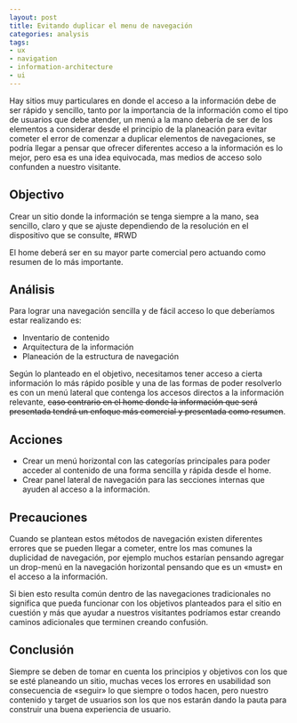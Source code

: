 ```yaml
---
layout: post
title: Evitando duplicar el menu de navegación
categories: analysis 
tags:
- ux
- navigation 
- information-architecture
- ui
---
```

Hay sitios muy particulares en donde el acceso a la información debe de ser rápido y sencillo, tanto por la importancia de la información como el tipo de usuarios que debe atender, un menú a la mano debería de ser de los elementos a considerar desde el principio de la planeación para evitar cometer el error de comenzar a duplicar elementos de navegaciones, se podría llegar a pensar que ofrecer diferentes acceso a la información es lo mejor, pero esa es una idea equivocada, mas medios de acceso solo confunden a nuestro visitante.

## Objectivo

Crear un sitio donde la información se tenga siempre a la mano, sea sencillo, claro y que se ajuste dependiendo de la resolución en el dispositivo que se consulte, #RWD

El home deberá ser en su mayor parte comercial pero actuando como resumen de lo más importante.

## Análisis

Para lograr una navegación sencilla y de fácil acceso lo que deberíamos estar realizando es:

- Inventario de contenido
- Arquitectura de la información 
- Planeación de la estructura de navegación 

Según lo planteado en el objetivo, necesitamos tener acceso a cierta información lo más rápido posible y una de las formas de poder resolverlo es con un menú lateral que contenga los accesos directos a la información relevante, ~~caso contrario en el home donde la información que será presentada tendrá un enfoque más comercial y presentada como resumen~~.

## Acciones

- Crear un menú horizontal con las categorías principales para poder acceder al contenido de una forma sencilla y rápida desde el home.
- Crear panel lateral de navegación para las secciones internas que ayuden al acceso a la información.

## Precauciones

Cuando se plantean estos métodos de navegación existen diferentes errores que se pueden llegar a cometer, entre los mas comunes la duplicidad de navegación, por ejemplo muchos estarían pensando agregar un drop-menú en la navegación horizontal pensando que es un «must» en el acceso a la información.

Si bien esto resulta común dentro de las navegaciones tradicionales no significa que pueda funcionar con los objetivos planteados para el sitio en cuestión y más que ayudar a nuestros visitantes podríamos estar creando caminos adicionales que terminen creando confusión.

## Conclusión 

Siempre se deben de tomar en cuenta los principios y objetivos con los que se esté planeando un sitio, muchas veces los errores en usabilidad son consecuencia de «seguir» lo que siempre o todos hacen, pero nuestro contenido y target de usuarios son los que nos estarán dando la pauta para construir una buena experiencia de usuario.